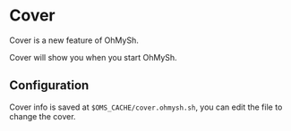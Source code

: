# Cover

Cover is a new feature of OhMySh.

Cover will show you when you start OhMySh.

## Configuration

Cover info is saved at `$OMS_CACHE/cover.ohmysh.sh`, you can edit the file to change the cover.
